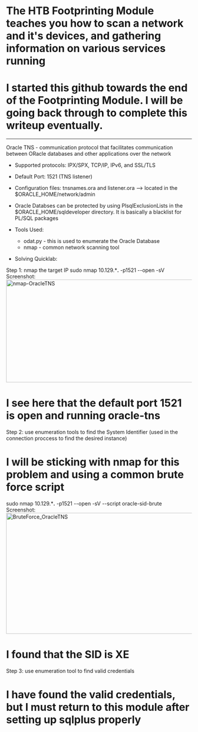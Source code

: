 # The HTB Footprinting Module teaches you how to scan a network and it's devices, and gathering information on various services running
# I started this github towards the end of the Footprinting Module. I will be going back through to complete this writeup eventually. 
________________________________________________________________________________________________________________________________________________________________
Oracle TNS - communication protocol that facilitates communication between ORacle databases and other applications over the network
  * Supported protocols: IPX/SPX, TCP/IP, IPv6, and SSL/TLS
  * Default Port: 1521 (TNS listener)
  * Configuration files: tnsnames.ora and listener.ora --> located in the $ORACLE_HOME/network/admin
  * Oracle Databses can be protected by using PlsqlExclusionLists in the $ORACLE_HOME/sqldeveloper directory. It is basically a blacklist for PL/SQL packages

  * Tools Used:
      * odat.py - this is used to enumerate the Oracle Database
      * nmap - common network scanning tool
        
  * Solving Quicklab:
    
Step 1: nmap the target IP
sudo nmap 10.129.***.** -p1521 --open -sV
Screenshot: <img width="1101" height="279" alt="nmap-OracleTNS" src="https://github.com/user-attachments/assets/b8d6c421-00fd-489e-b28a-4a04626efc81" />
# I see here that the default port 1521 is open and running oracle-tns

Step 2: use enumeration tools to find the System Identifier (used in the connection proccess to find the desired instance)
# I will be sticking with nmap for this problem and using a common brute force script 
sudo nmap 10.129.***.** -p1521 --open -sV --script oracle-sid-brute 
Screenshot: <img width="1007" height="328" alt="BruteForce_OracleTNS" src="https://github.com/user-attachments/assets/9974c3cf-1c04-42ff-91b9-f939ed58d09e" />
# I found that the SID is XE

Step 3: use enumeration tool to find valid credentials
# I have found the valid credentials, but I must return to this module after setting up sqlplus properly 


